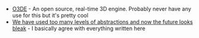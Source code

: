 - [O3DE](https://o3de.org/) - An open source, real-time 3D engine. Probably never have any use for this but it's pretty cool
- [We have used too many levels of abstractions and now the future looks bleak](https://unixsheikh.com/articles/we-have-used-too-many-levels-of-abstractions-and-now-the-future-looks-bleak.html) - I basically agree with everything written here